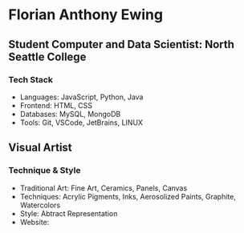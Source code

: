 # Florian Anthony Ewing
## Student Computer and Data Scientist: North Seattle College

### Tech Stack
- Languages: JavaScript, Python, Java
- Frontend: HTML, CSS
- Databases: MySQL, MongoDB
- Tools: Git, VSCode, JetBrains, LINUX

## Visual Artist
### Technique & Style
- Traditional Art: Fine Art, Ceramics, Panels, Canvas
- Techniques: Acrylic Pigments, Inks, Aerosolized Paints, Graphite, Watercolors
- Style: Abtract Representation
- Website: 


